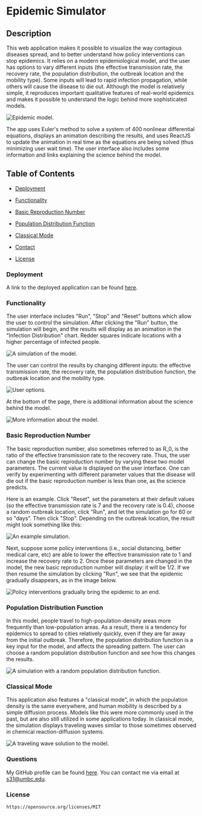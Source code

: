 # Epidemic Simulator


  ## Description

  This web application makes it possible to visualize the way contagious diseases spread, and to better understand how policy interventions can stop epidemics. It relies on a modern epidemiological model, and the user has options to vary different inputs (the effective transmission rate, the recovery rate, the population distribution, the outbreak location and the mobility type). Some inputs will lead to rapid infection propagation, while others will cause the disease to die out. Although the model is relatively simple, it reproduces important qualitative features of real-world epidemics and makes it possible to understand the logic behind more sophisticated models. 
  
  ![Epidemic model.](/assets/images/top.png)

  The app uses Euler's method to solve a system of 400 nonlinear differential equations, displays an animation describing the results, and uses ReactJS to update the animation in real time as the equations are being solved (thus minimizing user wait time). The user interface also includes some information and links explaining the science behind the model. 

  ## Table of Contents

  * [Deployment](#deployment)

  * [Functionality](#functionality)
  
  * [Basic Reproduction Number](#basic-reproduction-number)

  * [Population Distribution Function](#population-distribution-function)
  
  * [Classical Mode](#classical-mode)

  * [Contact](#contact)

  * [License](#license)

  ### Deployment

  A link to the deployed application can be found [here](https://sthompsonchicago.github.io/pandemic-simulator/). 

  ### Functionality

  The user interface includes "Run", "Stop" and "Reset" buttons which allow the user to control the simulation. After clicking the "Run" button, the simulation will begin, and the results will display as an animation in the "Infection Distribution" chart. Redder squares indicate locations with a higher percentage of infected people. 

  ![A simulation of the model.](/assets/images/two.png) 

  The user can control the results by changing different inputs: the effective transmission rate, the recovery rate, the population distribution function, the outbreak location and the mobility type. 

  ![User options.](/assets/images/three.png) 

  At the bottom of the page, there is additional information about the science behind the model. 

  ![More information about the model.](/assets/images/four.png) 

  ### Basic Reproduction Number

  The basic reproduction number, also sometimes referred to as R_0, is the ratio of the effective transmission rate to the recovery rate. Thus, the user can change the basic reproduction number by varying these two model parameters. The current value is displayed on the user interface. One can verify by experimenting with different parameter values that the disease will die out if the basic reproduction number is less than one, as the science predicts. 
  
  Here is an example. Click "Reset", set the parameters at their default values (so the effective transmission rate is 7 and the recovery rate is 0.4), choose a random outbreak location, click "Run", and let the simulation go for 60 or so "days". Then click "Stop". Depending on the outbreak location, the result might look something like this:
  
  ![An example simulation.](/assets/images/Ex1.png) 
  
  Next, suppose some policy interventions (i.e., social distancing, better medical care, etc) are able to lower the effective transmission rate to 1 and increase the recovery rate to 2. Once these parameters are changed in the model, the new basic reproduction number will display: it will be 1/2. If we then resume the simulation by clicking "Run", we see that the epidemic gradually disappears, as in the image below. 
  
  ![Policy interventions gradually bring the epidemic to an end.](/assets/images/Ex2.png) 

  ### Population Distribution Function

  In this model, people travel to high-population-density areas more frequently than low-population areas. As a result, there is a tendency for epidemics to spread to cities relatively quickly, even if they are far away from the initial outbreak. Therefore, the population distribution function is a key input for the model, and affects the spreading pattern. The user can choose a random population distribution function and see how this changes the results. 

  ![A simulation with a random population distribution function.](/assets/images/pop.png)

  ### Classical Mode

  This application also features a "classical mode", in which the population density is the same everywhere, and human mobility is described by a simple diffusion process. Models like this were more commonly used in the past, but are also still utilized in some applications today. In classical mode, the simulation displays traveling waves similar to those sometimes observed in chemical reaction-diffusion systems. 

  ![A traveling wave solution to the model.](/assets/images/seven.png)

  ### Questions

  My GitHub profile can be found [here](https://github.com/SThompsonChicago). You can contact me via email at s31@umbc.edu.

  ### License

    https://opensource.org/licenses/MIT
